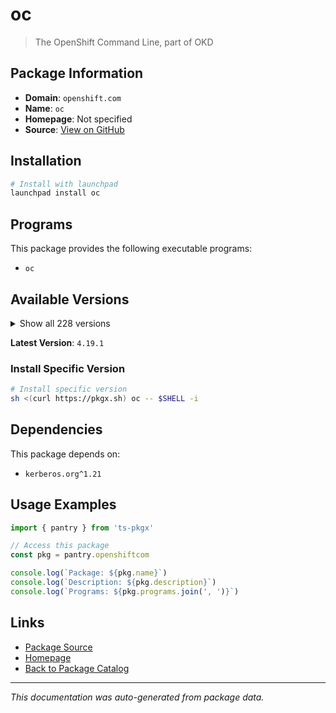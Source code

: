 # oc

> The OpenShift Command Line, part of OKD

## Package Information

- **Domain**: `openshift.com`
- **Name**: `oc`
- **Homepage**: Not specified
- **Source**: [View on GitHub](https://github.com/pkgxdev/pantry/tree/main/projects/openshift.com/package.yml)

## Installation

```bash
# Install with launchpad
launchpad install oc
```

## Programs

This package provides the following executable programs:

- `oc`

## Available Versions

<details>
<summary>Show all 228 versions</summary>

- `4.19.1`, `4.19.0`, `4.18.18`, `4.18.17`, `4.18.16`
- `4.18.15`, `4.18.14`, `4.18.13`, `4.18.12`, `4.18.11`
- `4.18.10`, `4.18.9`, `4.18.8`, `4.18.7`, `4.18.6`
- `4.18.5`, `4.18.4`, `4.18.3`, `4.18.2`, `4.18.1`
- `4.17.34`, `4.17.33`, `4.17.32`, `4.17.31`, `4.17.30`
- `4.17.29`, `4.17.28`, `4.17.27`, `4.17.26`, `4.17.25`
- `4.17.24`, `4.17.23`, `4.17.22`, `4.17.21`, `4.17.20`
- `4.17.19`, `4.17.18`, `4.17.17`, `4.17.16`, `4.17.15`
- `4.17.14`, `4.17.13`, `4.17.12`, `4.17.11`, `4.17.10`
- `4.17.9`, `4.17.8`, `4.17.7`, `4.17.6`, `4.17.5`
- `4.17.4`, `4.17.3`, `4.17.2`, `4.17.1`, `4.17.0`
- `4.16.42`, `4.16.41`, `4.16.40`, `4.16.39`, `4.16.38`
- `4.16.37`, `4.16.36`, `4.16.35`, `4.16.34`, `4.16.33`
- `4.16.32`, `4.16.30`, `4.16.29`, `4.16.28`, `4.16.27`
- `4.16.26`, `4.16.25`, `4.16.24`, `4.16.23`, `4.16.21`
- `4.16.20`, `4.16.19`, `4.16.18`, `4.16.17`, `4.16.16`
- `4.16.15`, `4.16.14`, `4.16.13`, `4.16.12`, `4.16.11`
- `4.16.10`, `4.16.9`, `4.16.8`, `4.16.7`, `4.16.6`
- `4.16.5`, `4.16.4`, `4.16.3`, `4.16.2`, `4.16.1`
- `4.15.53`, `4.15.52`, `4.15.51`, `4.15.50`, `4.15.49`
- `4.15.48`, `4.15.47`, `4.15.46`, `4.15.45`, `4.15.44`
- `4.15.43`, `4.15.42`, `4.15.41`, `4.15.40`, `4.15.39`
- `4.15.38`, `4.15.37`, `4.15.36`, `4.15.35`, `4.15.34`
- `4.15.33`, `4.15.32`, `4.15.31`, `4.15.30`, `4.15.29`
- `4.15.28`, `4.15.27`, `4.15.26`, `4.15.25`, `4.15.24`
- `4.15.23`, `4.15.22`, `4.15.21`, `4.15.20`, `4.15.19`
- `4.15.18`, `4.15.17`, `4.15.16`, `4.15.15`, `4.15.14`
- `4.15.13`, `4.15.12`, `4.15.11`, `4.15.10`, `4.15.9`
- `4.15.8`, `4.15.7`, `4.15.6`, `4.15.5`, `4.15.4`
- `4.15.3`, `4.15.2`, `4.14.52`, `4.14.51`, `4.14.50`
- `4.14.49`, `4.14.48`, `4.14.46`, `4.14.45`, `4.14.44`
- `4.14.43`, `4.14.42`, `4.14.41`, `4.14.40`, `4.14.39`
- `4.14.38`, `4.14.37`, `4.14.36`, `4.14.35`, `4.14.34`
- `4.14.33`, `4.14.32`, `4.14.31`, `4.14.30`, `4.14.29`
- `4.14.28`, `4.14.27`, `4.14.26`, `4.14.25`, `4.14.24`
- `4.14.23`, `4.14.22`, `4.14.21`, `4.14.20`, `4.14.19`
- `4.14.18`, `4.14.17`, `4.13.58`, `4.13.57`, `4.13.56`
- `4.13.55`, `4.13.54`, `4.13.53`, `4.13.52`, `4.13.51`
- `4.13.50`, `4.13.49`, `4.13.48`, `4.13.46`, `4.13.45`
- `4.13.44`, `4.13.43`, `4.13.42`, `4.13.41`, `4.13.40`
- `4.13.39`, `4.13.38`, `4.12.77`, `4.12.76`, `4.12.75`
- `4.12.74`, `4.12.73`, `4.12.72`, `4.12.71`, `4.12.70`
- `4.12.69`, `4.12.68`, `4.12.67`, `4.12.66`, `4.12.65`
- `4.12.64`, `4.12.63`, `4.12.62`, `4.12.61`, `4.12.60`
- `4.12.59`, `4.12.58`, `4.12.57`, `4.12.56`, `4.12.55`
- `4.12.54`, `4.12.53`, `4.11.59`

</details>

**Latest Version**: `4.19.1`

### Install Specific Version

```bash
# Install specific version
sh <(curl https://pkgx.sh) oc -- $SHELL -i
```

## Dependencies

This package depends on:

- `kerberos.org^1.21`

## Usage Examples

```typescript
import { pantry } from 'ts-pkgx'

// Access this package
const pkg = pantry.openshiftcom

console.log(`Package: ${pkg.name}`)
console.log(`Description: ${pkg.description}`)
console.log(`Programs: ${pkg.programs.join(', ')}`)
```

## Links

- [Package Source](https://github.com/pkgxdev/pantry/tree/main/projects/openshift.com/package.yml)
- [Homepage](#)
- [Back to Package Catalog](../../package-catalog.md)

---

*This documentation was auto-generated from package data.*
